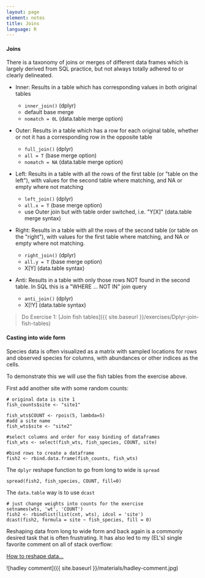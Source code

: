 ```yaml
---
layout: page
element: notes
title: Joins
language: R
--- 
```


#### Joins

There is a taxonomy of joins or merges of different data frames which is largely derived
from SQL practice, but not always totally adhered to or clearly delineated.

* Inner: Results in a table which has corresponding values in both original tables
	- `inner_join()` (dplyr)
	-  default base merge
	- `nomatch = 0L` (data.table merge option)

* Outer: Results in a table which has a row for each original table, whether or not it has 
a corresponding row in the opposite table
	- `full_join()` (dplyr)
	- `all = T` (base merge option)
	- `nomatch = NA` (data.table merge option)
	
* Left: Results in a table with all the rows of the first table (or "table on the left"), 
with values for the second table where matching, and NA or empty where not matching
	- `left_join()` (dplyr)
	- `all.x = T` (base merge option)
	- use Outer join but with table order switched, i.e. "Y[X]" (data.table merge syntax)

* Right: Results in a table with all the rows of the second table (or table on the "right"), 
with values for the first table where matching, and NA or empty where not matching.
	- `right_join()` (dplyr)
	- `all.y = T` (base merge option)
	- X[Y] (data.table syntax)
	
* Anti: Results in a table with only those rows NOT found in the second table. 
In SQL this is a "WHERE ... NOT IN" join query
	- `anti_join()` (dplyr)
	- X[!Y] (data.table syntax)	


> Do Exercise 1: [Join fish tables]({{ site.baseurl }}/exercises/Dplyr-join-fish-tables)


#### Casting into wide form

Species data is often visualized as a matrix with sampled locations
for rows and observed species for columns, with abundances or 
other indices as the cells. 

To demonstrate this we will use the fish tables from the 
exercise above. 

First add another site with some random counts:

```
# original data is site 1
fish_counts$site <- "site1"

fish_wts$COUNT <- rpois(5, lambda=5)
#add a site name
fish_wts$site <- "site2"

#select columns and order for easy binding of dataframes
fish_wts <- select(fish_wts, fish_species, COUNT, site)

#bind rows to create a dataframe
fish2 <- rbind.data.frame(fish_counts, fish_wts)
```

The `dplyr` reshape function to go from long to wide is `spread`

```
spread(fish2, fish_species, COUNT, fill=0)
```

The `data.table` way is to use `dcast`

```
# just change weights into counts for the exercise
setnames(wts, 'wt', 'COUNT')
fish2 <- rbindlist(list(cnt, wts), idcol = 'site')
dcast(fish2, formula = site ~ fish_species, fill = 0)
```

Reshaping data from long to wide form and back again is a commonly
desired task that is often frustrating. It has also led to my
(EL's) single favorite comment on all of stack overflow: 

[How to reshape data...](https://stackoverflow.com/questions/5890584/how-to-reshape-data-from-long-to-wide-format)

![hadley comment]({{ site.baseurl }}/materials/hadley-comment.jpg)

